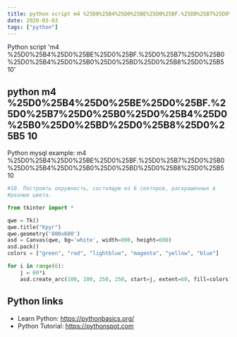 ```yaml
---
title: python script m4 %25D0%25B4%25D0%25BE%25D0%25BF.%25D0%25B7%25D0%25B0%25D0%25B4%25D0%25B0%25D0%25BD%25D0%25B8%25D0%25B5 10 (snippet)
date: 2020-03-03
tags: ["python"]
---
```

Python script 'm4 %25D0%25B4%25D0%25BE%25D0%25BF.%25D0%25B7%25D0%25B0%25D0%25B4%25D0%25B0%25D0%25BD%25D0%25B8%25D0%25B5 10'


## python m4 %25D0%25B4%25D0%25BE%25D0%25BF.%25D0%25B7%25D0%25B0%25D0%25B4%25D0%25B0%25D0%25BD%25D0%25B8%25D0%25B5 10

Python mysql example: m4 %25D0%25B4%25D0%25BE%25D0%25BF.%25D0%25B7%25D0%25B0%25D0%25B4%25D0%25B0%25D0%25BD%25D0%25B8%25D0%25B5 10

```python
#10. Построить окружность, состоящую из 6 секторов, раскрашенных в
#разные цвета.

from tkinter import *

qwe = Tk()
qwe.title("Круг")
qwe.geometry('800x600')
asd = Canvas(qwe, bg='white', width=800, height=600)
asd.pack()
colors = ["green", "red", "lightblue", "magenta", "yellow", "blue"]

for i in range(6):
    j = 60*i
    asd.create_arc(100, 100, 250, 250, start=j, extent=60, fill=colors[i])

```

## Python links

- Learn Python: https://pythonbasics.org/
- Python Tutorial: https://pythonspot.com

